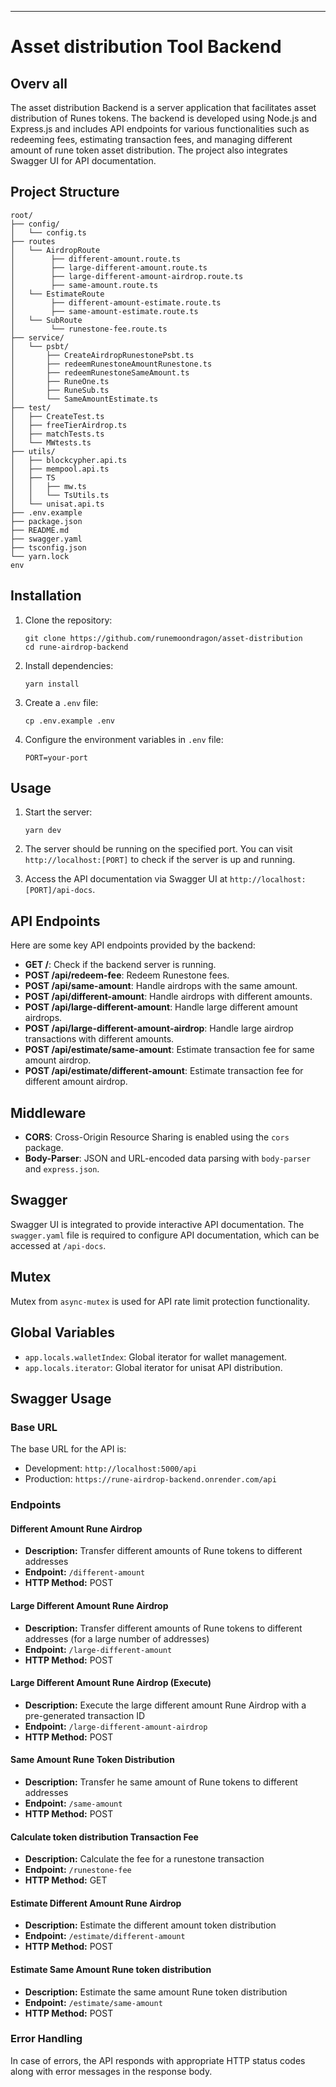 ---

# Asset distribution Tool Backend

## Overv all

The asset distribution Backend is a server application that facilitates asset distribution of Runes tokens. The backend is developed using Node.js and Express.js and includes API endpoints for various functionalities such as redeeming fees, estimating transaction fees, and managing different amount of rune token asset distribution. The project also integrates Swagger UI for API documentation.

## Project Structure

```
root/
├── config/
│   └── config.ts
├── routes
│   └── AirdropRoute
│        ├── different-amount.route.ts
│        ├── large-different-amount.route.ts
│        ├── large-different-amount-airdrop.route.ts
│        ├── same-amount.route.ts
│   └── EstimateRoute
│        ├── different-amount-estimate.route.ts
│        ├── same-amount-estimate.route.ts
│   └── SubRoute
│        └── runestone-fee.route.ts
├── service/
│   └── psbt/
│       ├── CreateAirdropRunestonePsbt.ts
│       ├── redeemRunestoneAmountRunestone.ts
│       ├── redeemRunestoneSameAmount.ts
│       ├── RuneOne.ts
│       ├── RuneSub.ts
│       └── SameAmountEstimate.ts
├── test/
│   ├── CreateTest.ts
│   ├── freeTierAirdrop.ts
│   ├── matchTests.ts
│   └── MWtests.ts
├── utils/
│   ├── blockcypher.api.ts
│   ├── mempool.api.ts
│   ├── TS
│   │   ├── mw.ts
│   │   └── TsUtils.ts
│   └── unisat.api.ts
├── .env.example
├── package.json
├── README.md
├── swagger.yaml
├── tsconfig.json
└── yarn.lock
env
```

## Installation

1. Clone the repository:

   ```
   git clone https://github.com/runemoondragon/asset-distribution
   cd rune-airdrop-backend
   ```

2. Install dependencies:

   ```
   yarn install
   ```

3. Create a `.env` file:

   ```
   cp .env.example .env
   ```

4. Configure the environment variables in `.env` file:
   ```
   PORT=your-port
   ```

## Usage

1. Start the server:

   ```
   yarn dev
   ```

2. The server should be running on the specified port. You can visit `http://localhost:[PORT]` to check if the server is up and running.

3. Access the API documentation via Swagger UI at `http://localhost:[PORT]/api-docs`.

## API Endpoints

Here are some key API endpoints provided by the backend:

- **GET /**: Check if the backend server is running.
- **POST /api/redeem-fee**: Redeem Runestone fees.
- **POST /api/same-amount**: Handle airdrops with the same amount.
- **POST /api/different-amount**: Handle airdrops with different amounts.
- **POST /api/large-different-amount**: Handle large different amount airdrops.
- **POST /api/large-different-amount-airdrop**: Handle large airdrop transactions with different amounts.
- **POST /api/estimate/same-amount**: Estimate transaction fee for same amount airdrop.
- **POST /api/estimate/different-amount**: Estimate transaction fee for different amount airdrop.

## Middleware

- **CORS**: Cross-Origin Resource Sharing is enabled using the `cors` package.
- **Body-Parser**: JSON and URL-encoded data parsing with `body-parser` and `express.json`.

## Swagger

Swagger UI is integrated to provide interactive API documentation. The `swagger.yaml` file is required to configure API documentation, which can be accessed at `/api-docs`.

## Mutex

Mutex from `async-mutex` is used for API rate limit protection functionality.

## Global Variables

- `app.locals.walletIndex`: Global iterator for wallet management.
- `app.locals.iterator`: Global iterator for unisat API distribution.

## Swagger Usage

### Base URL

The base URL for the API is:

- Development: `http://localhost:5000/api`
- Production: `https://rune-airdrop-backend.onrender.com/api`

### Endpoints

#### Different Amount Rune Airdrop

- **Description:** Transfer different amounts of Rune tokens to different addresses
- **Endpoint:** `/different-amount`
- **HTTP Method:** POST

#### Large Different Amount Rune Airdrop

- **Description:** Transfer different amounts of Rune tokens to different addresses (for a large number of addresses)
- **Endpoint:** `/large-different-amount`
- **HTTP Method:** POST

#### Large Different Amount Rune Airdrop (Execute)

- **Description:** Execute the large different amount Rune Airdrop with a pre-generated transaction ID
- **Endpoint:** `/large-different-amount-airdrop`
- **HTTP Method:** POST

#### Same Amount Rune Token Distribution

- **Description:** Transfer he same amount of Rune tokens to different addresses
- **Endpoint:** `/same-amount`
- **HTTP Method:** POST

#### Calculate token distribution Transaction Fee

- **Description:** Calculate the fee for a runestone transaction
- **Endpoint:** `/runestone-fee`
- **HTTP Method:** GET

#### Estimate Different Amount Rune Airdrop

- **Description:** Estimate the different amount token distribution
- **Endpoint:** `/estimate/different-amount`
- **HTTP Method:** POST

#### Estimate Same Amount Rune token distribution

- **Description:** Estimate the same amount Rune token distribution
- **Endpoint:** `/estimate/same-amount`
- **HTTP Method:** POST

### Error Handling

In case of errors, the API responds with appropriate HTTP status codes along with error messages in the response body.
